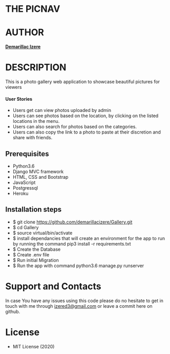 # THE PICNAV

# AUTHOR

**[Demarillac Izere](https://github.com/demarillacizere)**

# DESCRIPTION

This is a photo gallery web application to showcase beautiful pictures for viewers

#### User Stories

* Users get can view photos uploaded by admin
* Users can see photos based on the location, by clicking on the listed locations in the menu.
* Users can also search for photos based on the categories.
* Users can also copy the link to a photo to paste at their discretion and share with friends. 

## Prerequisites
* Python3.6
* Django MVC framework
* HTML, CSS and Bootstrap
* JavaScript
* Postgressql
* Heroku

## Installation steps 
* $ git clone https://github.com/demarillacizere/Gallery.git
* $ cd Gallery
* $ source virtual/bin/activate
* $ install dependancies that will create an environment for the app to run by running the command pip3 install -r requirements.txt
* $ Create the Database
* $ Create .env file
* $ Run initial Migration
* $ Run the app with command python3.6 manage.py runserver


# Support and Contacts

In case You have any issues using this code please do no hesitate to get in touch with me through izered3@gmail.com or leave a commit here on github.

# License

* MIT License (2020)